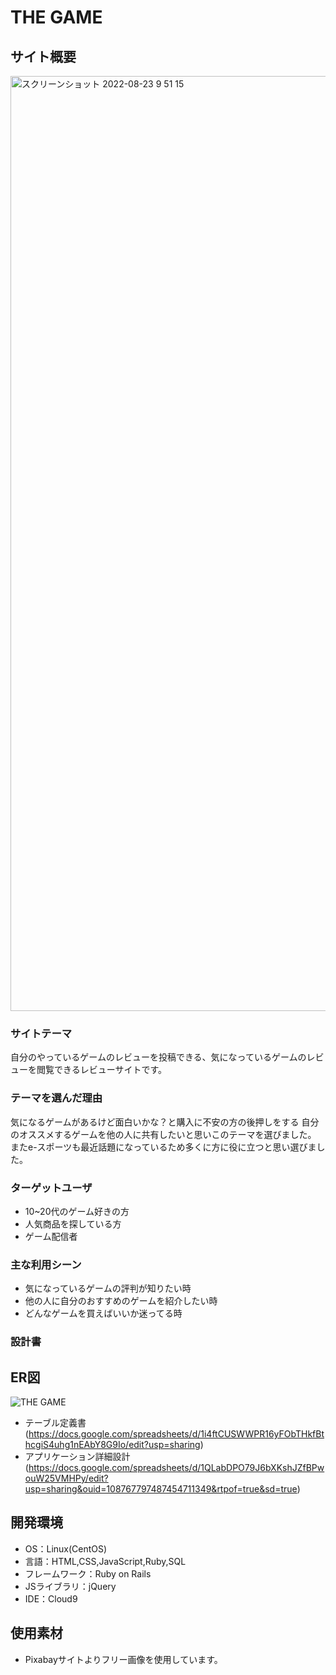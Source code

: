 # THE GAME

## サイト概要
<img width="1496" alt="スクリーンショット 2022-08-23 9 51 15" src="https://user-images.githubusercontent.com/106644921/186044701-75428b38-d00f-4bcc-a5c1-6bd2899b565a.png">

### サイトテーマ
自分のやっているゲームのレビューを投稿できる、気になっているゲームのレビューを閲覧できるレビューサイトです。

### テーマを選んだ理由
気になるゲームがあるけど面白いかな？と購入に不安の方の後押しをする
自分のオススメするゲームを他の人に共有したいと思いこのテーマを選びました。
またe-スポーツも最近話題になっているため多くに方に役に立つと思い選びました。

### ターゲットユーザ
- 10~20代のゲーム好きの方
- 人気商品を探している方
- ゲーム配信者

### 主な利用シーン
- 気になっているゲームの評判が知りたい時
- 他の人に自分のおすすめのゲームを紹介したい時
- どんなゲームを買えばいいか迷ってる時

### 設計書
## ER図
![THE GAME](https://user-images.githubusercontent.com/106644921/186044331-2e3a0bf9-cd25-441f-851d-8f6f1e9878f0.jpg)
- テーブル定義書(https://docs.google.com/spreadsheets/d/1i4ftCUSWWPR16yFObTHkfBthcgiS4uhg1nEAbY8G9Io/edit?usp=sharing)
- アプリケーション詳細設計(https://docs.google.com/spreadsheets/d/1QLabDPO79J6bXKshJZfBPwouW25VMHPy/edit?usp=sharing&ouid=108767797487454711349&rtpof=true&sd=true)

## 開発環境
- OS：Linux(CentOS)
- 言語：HTML,CSS,JavaScript,Ruby,SQL
- フレームワーク：Ruby on Rails
- JSライブラリ：jQuery
- IDE：Cloud9

## 使用素材
- Pixabayサイトよりフリー画像を使用しています。